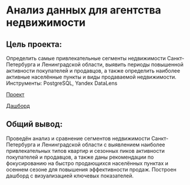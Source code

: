 # Анализ данных для агентства недвижимости

## Цель проекта: 
Определить самые привлекательные сегменты недвижимости Санкт-Петербурга и Ленинградской области, выявить периоды повышенной активности покупателей и продавцов, а также определить наиболее активные населённые пункты и виды продаваемой недвижимости. Инструменты: PostgreSQL, Yandex DataLens

[Проект](https://github.com/ValeriyKomarov/Practicum_projects/blob/main/Анализ%20данных%20для%20агентства%20недвижимости/Анализ%20данных%20для%20агентства%20недвижимости.sql)

[Дашборд](https://datalens.yandex/tuvi1pwmlxl6f)

## Общий вывод: 

Проведён анализ и сравнение сегментов недвижимости Санкт-Петербурга и Ленинградской области с выявлением наиболее привлекательных типов квартир и сезонных пиков активности покупателей и продавцов, а также даны рекомендации по фокусированию на быстро продающихся населённых пунктах и осеннем сезоне для повышения эффективности продаж. Построен дашборд с визуализацией ключевых показателей.
